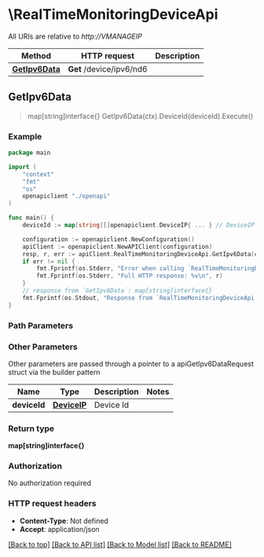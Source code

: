 # \RealTimeMonitoringDeviceApi

All URIs are relative to *http://VMANAGEIP*

Method | HTTP request | Description
------------- | ------------- | -------------
[**GetIpv6Data**](RealTimeMonitoringDeviceApi.md#GetIpv6Data) | **Get** /device/ipv6/nd6 | 



## GetIpv6Data

> map[string]interface{} GetIpv6Data(ctx).DeviceId(deviceId).Execute()





### Example

```go
package main

import (
    "context"
    "fmt"
    "os"
    openapiclient "./openapi"
)

func main() {
    deviceId := map[string][]openapiclient.DeviceIP{ ... } // DeviceIP | Device Id

    configuration := openapiclient.NewConfiguration()
    apiClient := openapiclient.NewAPIClient(configuration)
    resp, r, err := apiClient.RealTimeMonitoringDeviceApi.GetIpv6Data(context.Background()).DeviceId(deviceId).Execute()
    if err != nil {
        fmt.Fprintf(os.Stderr, "Error when calling `RealTimeMonitoringDeviceApi.GetIpv6Data``: %v\n", err)
        fmt.Fprintf(os.Stderr, "Full HTTP response: %v\n", r)
    }
    // response from `GetIpv6Data`: map[string]interface{}
    fmt.Fprintf(os.Stdout, "Response from `RealTimeMonitoringDeviceApi.GetIpv6Data`: %v\n", resp)
}
```

### Path Parameters



### Other Parameters

Other parameters are passed through a pointer to a apiGetIpv6DataRequest struct via the builder pattern


Name | Type | Description  | Notes
------------- | ------------- | ------------- | -------------
 **deviceId** | [**DeviceIP**](DeviceIP.md) | Device Id | 

### Return type

**map[string]interface{}**

### Authorization

No authorization required

### HTTP request headers

- **Content-Type**: Not defined
- **Accept**: application/json

[[Back to top]](#) [[Back to API list]](../README.md#documentation-for-api-endpoints)
[[Back to Model list]](../README.md#documentation-for-models)
[[Back to README]](../README.md)

